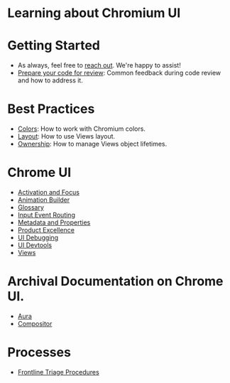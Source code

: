# Learning about Chromium UI

# Getting Started

* As always, feel free to [reach out](/docs/ui/ask/index.md). We're happy to
  assist!
* [Prepare your code for review](bestpractices/prepare_for_code_review.md):
  Common feedback during code review and how to address it.

# Best Practices

* [Colors](bestpractices/colors.md): How to work with Chromium colors.
* [Layout](bestpractices/layout.md): How to use Views layout.
* [Ownership](bestpractices/ownership.md): How to manage Views object lifetimes.

# Chrome UI
* [Activation and Focus](activation_and_focus.md)
* [Animation Builder](/docs/ui/animation_builder/animation_builder.md)
* [Glossary](glossary.md)
* [Input Event Routing](/docs/ui/input_event/index.md)
* [Metadata and Properties](/docs/ui/views/metadata_properties.md)
* [Product Excellence](/docs/ui/product_excellence/index.md)
* [UI Debugging](ui_debugging.md)
* [UI Devtools](/docs/ui/ui_devtools/index.md)
* [Views](/docs/ui/views/overview.md)

# Archival Documentation on Chrome UI.

* [Aura](/docs/ui/aura/index.md)
* [Compositor](/docs/ui/compositor/index.md)

# Processes

* [Frontline Triage Procedures](/docs/ui/frontline_triage.md)

